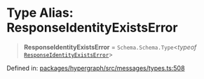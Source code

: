 # Type Alias: ResponseIdentityExistsError

> **ResponseIdentityExistsError** = `Schema.Schema.Type`\<*typeof* [`ResponseIdentityExistsError`](../variables/ResponseIdentityExistsError.md)\>

Defined in: [packages/hypergraph/src/messages/types.ts:508](https://github.com/hashirpm/hypergraph/blob/ab4ea1cdb9430798142e0d735aac9d31c2cf0ae0/packages/hypergraph/src/messages/types.ts#L508)
